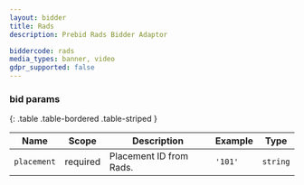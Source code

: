 ```yaml
---
layout: bidder
title: Rads
description: Prebid Rads Bidder Adaptor

biddercode: rads
media_types: banner, video 
gdpr_supported: false
---
```



### bid params

{: .table .table-bordered .table-striped }

| Name          | Scope    | Description                                                                | Example                | Type            |
|---------------|----------|----------------------------------------------------------------------------|------------------------|-----------------|
| `placement`   | required | Placement ID from Rads.                                                    | `'101'`                  | `string`        |

